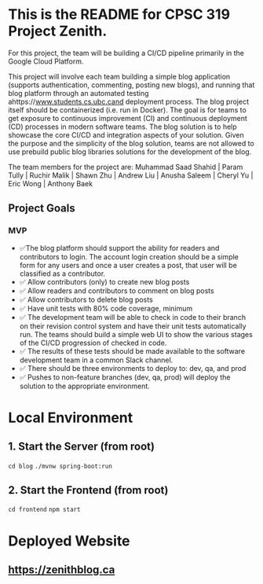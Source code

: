 # This is the README for CPSC 319 Project Zenith.

For this project, the team will be building a CI/CD pipeline primarily in the Google Cloud Platform.

This project will involve each team building a simple blog application (supports authentication, commenting, posting new blogs), and running that blog platform through an automated testing ahttps://www.students.cs.ubc.cand deployment process. The blog project itself should be containerized (i.e. run in Docker). The goal is for teams to get exposure to continuous improvement (CI) and continuous deployment (CD) processes in modern software teams. The blog solution is to help showcase the core CI/CD and integration aspects of your solution. Given the purpose and the simplicity of the blog solution, teams are not allowed to use prebuild public blog libraries solutions for the development of the blog.

The team members for the project are:
Muhammad Saad Shahid |  Param Tully | Ruchir Malik | Shawn Zhu | Andrew Liu | Anusha Saleem | Cheryl Yu | Eric Wong | Anthony Baek

## Project Goals
### MVP
- :white_check_mark:The blog platform should support the ability for readers and contributors to login. The account login creation should be a simple form       for any users and once a user creates a post, that user will be classified as a contributor.
- :white_check_mark: Allow contributors (only) to create new blog posts
- :white_check_mark: Allow readers and contributors to comment on blog posts
- :white_check_mark: Allow contributors to delete blog posts
- :white_check_mark: Have unit tests with 80% code coverage, minimum
- :white_check_mark: The development team will be able to check in code to their branch on their revision control system and have their unit tests automatically run. The teams should build a simple web UI to show the various stages of the CI/CD progression of checked in code.
- :white_check_mark: The results of these tests should be made available to the software development team in a common Slack channel.
- :white_check_mark: There should be three environments to deploy to: dev, qa, and prod
- :white_check_mark: Pushes to non-feature branches (dev, qa, prod) will deploy the solution to the appropriate environment.


# Local Environment
## 1. Start the Server (from root)
```cd blog```
```./mvnw spring-boot:run```

## 2. Start the Frontend (from root)
```cd frontend```
```npm start```

# Deployed Website
## https://zenithblog.ca

